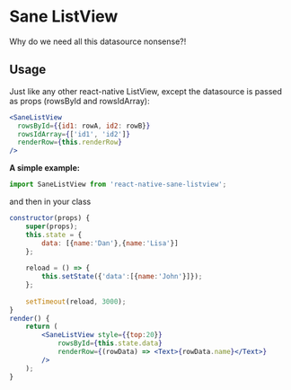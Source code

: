 # Sane ListView
Why do we need all this datasource nonsense?!

## Usage

Just like any other react-native ListView, except the datasource is passed as props (rowsById and rowsIdArray):

```jsx
<SaneListView
  rowsById={{id1: rowA, id2: rowB}}
  rowsIdArray={['id1', 'id2']}
  renderRow={this.renderRow}
/>
```

**A simple example:**

```js
import SaneListView from 'react-native-sane-listview';
```

and then in your class

```jsx
constructor(props) {
	super(props);
	this.state = {
		data: [{name:'Dan'},{name:'Lisa'}]
	};	
	
	reload = () => {
		this.setState({'data':[{name:'John'}]});
	};
		
	setTimeout(reload, 3000);
}
render() {
	return (
		<SaneListView style={{top:20}}
			rowsById={this.state.data}
			renderRow={(rowData) => <Text>{rowData.name}</Text>}
		/>
	);
}
```
